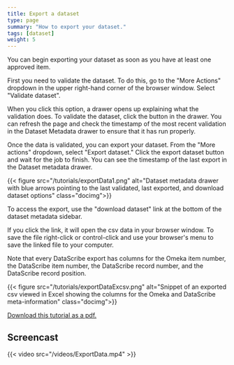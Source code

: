 ```yaml
---
title: Export a dataset
type: page
summary: "How to export your dataset."
tags: [dataset]
weight: 5
---
```


You can begin exporting your dataset as soon as you have at least one approved item.

First you need to validate the dataset. To do this, go to the "More Actions" dropdown in the upper right-hand corner of the browser window. Select "Validate dataset".

When you click this option, a drawer opens up explaining what the validation does. To validate the dataset, click the button in the drawer. You can refresh the page and check the timestamp of the most recent validation in the Dataset Metadata drawer to ensure that it has run properly.

Once the data is validated, you can export your dataset. From the "More actions" dropdown, select "Export dataset." Click the export dataset button and wait for the job to finish. You can see the timestamp of the last export in the Dataset metadata drawer.

{{< figure src="/tutorials/exportData1.png" alt="Dataset metadata drawer with blue arrows pointing to the last validated, last exported, and download dataset options" class="docimg">}}

To access the export, use the "download dataset" link at the bottom of the dataset metadata sidebar.

If you click the link, it will open the csv data in your browser window. To save the file right-click or control-click and use your browser's menu to save the linked file to your computer.

Note that every DataScribe export has columns for the Omeka item number, the DataScribe item number, the DataScribe record number, and the DataScribe record position.

{{< figure src="/tutorials/exportDataExcsv.png" alt="Snippet of an exported csv viewed in Excel showing the columns for the Omeka and DataScribe meta-information" class="docimg">}}

[Download this tutorial as a pdf.](/tutorials/exportDataset.pdf)

## Screencast

{{< video src="/videos/ExportData.mp4" >}}
